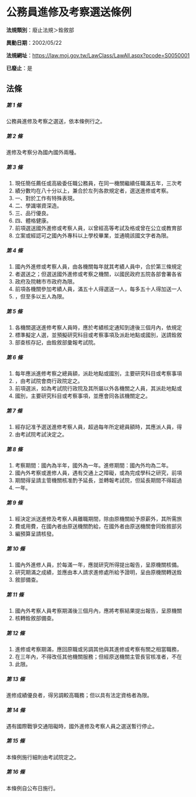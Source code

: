 # 公務員進修及考察選送條例

**法規類別**：廢止法規＞銓敘部

**異動日期**：2002/05/22  

**法規網址**：https://law.moj.gov.tw/LawClass/LawAll.aspx?pcode=S0050001

**已廢止**：是



## 法條
##### 第 1 條
公務員進修及考察之選送，依本條例行之。

##### 第 2 條
進修及考察分為國內國外兩種。

##### 第 3 條
1. 現任簡任薦任或高級委任職公務員，在同一機關繼續任職滿五年，三次考
1. 績分數均在八十分以上，兼合於左列各款規定者，選送進修或考察。
1. 一、對於工作有特殊表現。
1. 二、學識堪資深造。
1. 三、品行優良。
1. 四、體格健康。
1. 前項選送國外進修或考察人員，以曾經高等考試及格或曾在公立或教育部
1. 立案或經認可之國內外專科以上學校畢業，並通曉該國文字者為限。

##### 第 4 條
1. 國內外進修或考察人員，由各機關每年就其考績人員中，合於第三條規定
1. 者選送之；但選送國外進修或考察之機關，以國民政府五院各部會署各省
1. 政府及院轄市市政府為限。
1. 前項各機關參加考績人員，滿五十人得選送一人，每多五十人得加送一人
1. ，但至多以五人為限。

##### 第 5 條
1. 各機關選送進修考察人員時，應於考績核定通知到達後三個月內，依規定
1. 標準擬定人選，並預擬研究科目或考察事項及派赴地點或國別，送請銓敘
1. 部查核存記，由銓敘部彙報考試院。

##### 第 6 條
1. 每年應派進修考察之總員額，派赴地點或國別，主要研究科目或考察事項
1. ，由考試院會商行政院定之。
1. 前項選派，如為考試院行政院及其所屬以外各機關之人員，其派赴地點或
1. 國別，主要研究科目或考察事項，並應會同各該機關定之。

##### 第 7 條
1. 經存記准予選送進修考察人員，超過每年所定總員額時，其應派人員，得
1. 由考試院考試決定之。

##### 第 8 條
1. 考察期間：國內為半年，國外為一年。進修期間：國內外均為二年。
1. 國內外考察或進修人員，遇有交通上之障礙，或為完成學科之研究，前項
1. 期間得呈請主管機關核准酌予延長，並轉報考試院，但延長期間不得超過
1. 一年。

##### 第 9 條
1. 經決定派送進修及考察人員離職期間，除由原機關給予原薪外，其所需旅
1. 費或用費，在國內者由原送機關酌給，在國外者由原送機關會同銓敘部另
1. 編預算呈請核發。

##### 第 10 條
1. 國內外進修人員，於每滿一年，應就研究所得提出報告，呈原機關核備。
1. 研究期滿之成績，並應由本人請求進修處所給予證明，呈由原機關轉送銓
1. 敘部備查。

##### 第 11 條
1. 國內外考察人員考察期滿後三個月內，應將考察結果提出報告，呈原機關
1. 核轉銓敘部備查。

##### 第 12 條
1. 進修或考察期滿，應回原職或另調其他與其進修或考察有關之相當職務，
1. 在三年內，不得改任其他機關服務；但經原送機關主管長官核准者，不在
1. 此限。

##### 第 13 條
進修成績優良者，得另調較高職務；但以具有法定資格者為限。

##### 第 14 條
遇有國際戰爭交通阻礙時，國外進修及考察人員之選送暫行停止。

##### 第 15 條
本條例施行細則由考試院定之。

##### 第 16 條
本條例自公布日施行。


